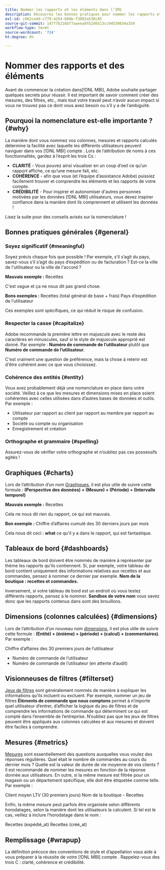```yaml
---
title: Nommer les rapports et les éléments dans l’IMS
description: Découvrez les bonnes pratiques pour nommer les rapports et les éléments dans [!DNL MBI].
exl-id: c662cedd-c779-4254-b04b-f3092a538c85
source-git-commit: 14777b216bf7aaeea0fb2d0513cc94539034a359
workflow-type: tm+mt
source-wordcount: '724'
ht-degree: 0%

---
```


# Nommer des rapports et des éléments

Avant de commencer la création dans[!DNL MBI], Adobe souhaite partager quelques secrets pour réussir. Il est important de savoir comment créer des mesures, des filtres, etc., mais tout votre travail peut n’avoir aucun impact si vous ne trouvez pas ce dont vous avez besoin ou s’il y a de l’ambiguïté.

## Pourquoi la nomenclature est-elle importante ? {#why}

La manière dont vous nommez vos colonnes, mesures et rapports calculés détermine la facilité avec laquelle les différents utilisateurs peuvent naviguer dans vos [!DNL MBI] compte . Lors de l’attribution de noms à ces fonctionnalités, gardez à l’esprit les trois Cs :

* **CLARITÉ** - Vous pouvez ainsi visualiser en un coup d’oeil ce qu’un rapport affiche, ce qu’une mesure fait, etc.
* **COHÉRENCE** - afin que vous (et l’équipe d’assistance Adobe) puissiez facilement trouver et comprendre les éléments et les rapports de votre compte.
* **CRÉDIBILITÉ** - Pour inspirer et autonomiser d&#39;autres personnes motivées par les données [!DNL MBI] utilisateurs, vous devez inspirer confiance dans la manière dont ils comprennent et utilisent les données !

Lisez la suite pour des conseils avisés sur la nomenclature !

## Bonnes pratiques générales {#general}

### Soyez significatif {#meaningful}

Soyez précis chaque fois que possible ! Par exemple, s’il s’agit du pays, savez-vous s’il s’agit du pays d’expédition ou de facturation ? Est-ce la ville de l&#39;utilisateur ou la ville de l&#39;accord ?

**Mauvais exemple :**
Recettes

C&#39;est vague et ça ne nous dit pas grand chose.

**Bons exemples :**
Recettes (total général de base + frais) Pays d’expédition de l’utilisateur

Ces exemples sont spécifiques, ce qui réduit le risque de confusion.

### Respecter la casse {#capitalize}

Adobe recommande la première lettre en majuscule avec le reste des caractères en minuscules, sauf si le style de majuscule approprié est donné. Par exemple : **Numéro de commande de l’utilisateur** plutôt que **Numéro de commande de l’utilisateur.**

C&#39;est vraiment une question de préférence, mais la chose à retenir est d&#39;être cohérent avec ce que vous choisissez.

### Cohérence des entités {#entity}

Vous avez probablement déjà une nomenclature en place dans votre société. Veillez à ce que les mesures et dimensions mises en place soient cohérentes avec celles utilisées dans d’autres bases de données et outils. Par exemple :

* Utilisateur par rapport au client par rapport au membre par rapport au compte
* Société ou compte ou organisation
* Enregistrement et création

### Orthographe et grammaire {#spelling}

Assurez-vous de vérifier votre orthographe et n’oubliez pas ces possessifs agités !

## Graphiques {#charts}

Lors de l’attribution d’un nom [Graphiques](../tutorials/using-visual-report-builder.md), il est plus utile de suivre cette formule : **(Perspective des données) + (Mesure) + (Période) + (Intervalle temporel)**

**Mauvais exemple :**
Recettes

Cela ne nous dit rien du rapport, ce qui est mauvais.

**Bon exemple :**
Chiffre d’affaires cumulé des 30 derniers jours par mois

Cela nous dit ceci : **what** ce qu&#39;il y a dans le rapport, qui est fantastique.

## Tableaux de bord {#dashboards}

Les tableaux de bord doivent être nommés de manière à représenter par thème les rapports qu’ils contiennent. Si, par exemple, votre tableau de bord contient uniquement des informations relatives aux recettes et aux commandes, pensez à nommer ce dernier par exemple. **Nom de la boutique : recettes et commandes.**

Inversement, si votre tableau de bord est un endroit où vous testez différents rapports, pensez à le nommer. **Sandbox de votre nom** vous savez donc que les rapports contenus dans sont des brouillons.

## Dimensions (colonnes calculées) {#dimensions}

Lors de l’attribution d’un nouveau nom [dimensions](../data-analyst/data-warehouse-mgr/creating-calculated-columns.md), il est plus utile de suivre cette formule : **(Entité) + (énième) + (période) + (calcul) + (commentaires)**. Par exemple :

Chiffre d’affaires des 30 premiers jours de l’utilisateur
* Numéro de commande de l’utilisateur
* Numéro de commande de l’utilisateur (en attente d’audit)

## Visionneuses de filtres {#filterset}

[Jeux de filtres](../data-user/reports/ess-manage-data-filters.md) sont généralement nommés de manière à expliquer les informations qu’ils incluent ou excluent. Par exemple, nommer un jeu de filtres **Éléments de commande que nous comptons** permet à n’importe quel utilisateur d’entrer, d’afficher la logique du jeu de filtres et de comprendre les informations de commande qui déterminent ce qui est compté dans l’ensemble de l’entreprise. N’oubliez pas que les jeux de filtres peuvent être appliqués aux colonnes calculées et aux mesures et doivent être faciles à comprendre.

## Mesures {#metrics}

[Mesures](../data-user/reports/ess-manage-data-metrics.md) sont essentiellement des questions auxquelles vous voulez des réponses régulières. Quel était le nombre de commandes au cours du dernier mois ? Quelle est la valeur de durée de vie moyenne de vos clients ? Il est recommandé de nommer les mesures en fonction de la réponse donnée aux utilisateurs. En outre, si la même mesure est filtrée pour un magasin ou un département spécifique, elle doit être étiquetée comme telle. Par exemple :

Client moyen LTV (30 premiers jours) Nom de la boutique - Recettes

Enfin, la même mesure peut parfois être organisée selon différents horodatages, selon la manière dont les utilisateurs la calculent. Si tel est le cas, veillez à inclure l’horodatage dans le nom :

Recettes (expédié\_at) Recettes (créé\_at)

## Remplissage {#wrapup}

La définition précoce des conventions de style et d’appellation vous aide à vous préparer à la réussite de votre [!DNL MBI] compte . Rappelez-vous des trois C : clarté, cohérence et crédibilité.
